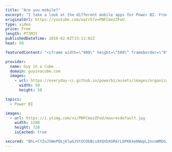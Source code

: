 ```yaml
---
title: "Are you mobile?"
excerpt: "I take a look at the different mobile apps for Power BI. From the iOS apps (for iPhone and iPad), to Android and the new Windows 10 Universal App.  You can also connect to an on-premises Reporting Services server to look at mobile reports.  Spud Trooper and Darth Potato are there to help!  SUBSCRIBE!"
originalUrl: https://youtube.com/watch?v=PNFCmozZFoU
type: video
price: Free
length: PT3M2S
publishedDateTime: 2016-02-02T15:11:02Z
heat: 50

featuredContent: "<iframe width=\"800\" height=\"500\" frameborder=\"0\" src=\"https://www.youtube.com/embed/PNFCmozZFoU\" allow=\"accelerometer; autoplay; encrypted-media; gyroscope; picture-in-picture\" allowfullscreen></iframe>"

provider:
  name: Guy in a Cube
  domain: guyinacube.com
  images:
    - url: https://everyday-cc.github.io/powerbi/assets/images/organizations/guyinacube.com-50x50.jpg
      width: 50
      height: 50

topics:
  - Power BI

images:
  - url: https://i.ytimg.com/vi/PNFCmozZFoU/maxresdefault.jpg
    width: 1280
    height: 720
    isCached: true

secured: "BhL+CYZuJSWePQkjKlwGJVtUCOkBcs8XQXbXGM4rL6PKK4e0WwpL2ncoWRDGz2evcsGQ4ybDkxTWI3hte1tLajYWqrmtGOl/wVikJXn4OYMQkWQEgsO+Umg7i2lbkQzyPb3zP2BJ91Rdwj0o3JlokTKz6RsIxAG0B5HmqZmzJao2s4RpVe1YNuh9ZdR/6oXu89MkyfcTKH+ItX+Y8XYFttvcwoHWwEyLS4PTOgtdFeFjaWQ2XSmf+ov38cmJZImBEKdMvs+z4oZseeoiPDylDjkiBYiv3efSp87kDgMnxW9DeKpMwGD0oK+D5yPyOURj5HWANaGeLpRID8Ri2XrwcZiVAG3WRM1rXK4w0xXXALndkbeCgHxpZn9fXl7I1fnmJJ3gqkTM6PktHifuK7DBHpuZARBZtR6zJ9z+M1uu1ig=;u/9dDYvC1tHV3Njzb1ZbDg=="
---
```


